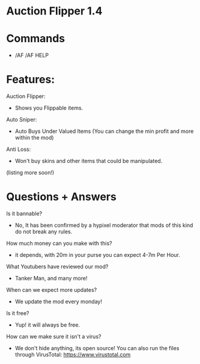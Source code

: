 # Auction Flipper 1.4

# Commands

- /AF
/AF HELP

# Features:
Auction Flipper:
- Shows you Flippable items.

Auto Sniper:
- Auto Buys Under Valued Items (You can change the min profit and more within the mod)

Anti Loss:
- Won't buy skins and other items that could be manipulated.

(listing more soon!)

# Questions + Answers
Is it bannable?
- No, It has been confirmed by a hypixel moderator that mods of this kind do not break any rules.

How much money can you make with this?
- it depends, with 20m in your purse you can expect 4-7m Per Hour.

What Youtubers have reviewed our mod?
- Tanker Man, and many more!

When can we expect more updates?
- We update the mod every monday!

Is it free?
- Yup! it will always be free.

How can we make sure it isn't a virus?
- We don't hide anything, its open source! You can also run the files through VirusTotal: https://www.virustotal.com
